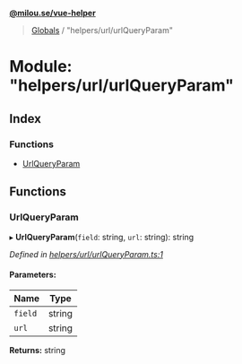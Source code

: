 **[@milou.se/vue-helper](../README.md)**

> [Globals](../globals.md) / "helpers/url/urlQueryParam"

# Module: "helpers/url/urlQueryParam"

## Index

### Functions

* [UrlQueryParam](_helpers_url_urlqueryparam_.md#urlqueryparam)

## Functions

### UrlQueryParam

▸ **UrlQueryParam**(`field`: string, `url`: string): string

*Defined in [helpers/url/urlQueryParam.ts:1](https://github.com/milou-se/milou-vue-helper/blob/75d6769/src/helpers/url/urlQueryParam.ts#L1)*

#### Parameters:

Name | Type |
------ | ------ |
`field` | string |
`url` | string |

**Returns:** string
